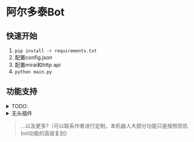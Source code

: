 # 阿尔多泰Bot
## 快速开始

1. `pip install -r requirements.txt` 
2.  配置config.json
3. 配置mirai和http api
4. `python main.py`

## 功能支持
<details>
<summary>TODO:</summary>

>*斜体*代表默认关闭

- [x] *在线编译* 
- [ ] 云黑
- [ ] 设定分享
- [ ] 群员警告
- [ ] Furry图片(E621)
- [ ] Furry图片(兽云祭)
- [ ] 每日一兽
- [ ] 随机meme动画 
- [x] 圈名
- [x] 接话
- [ ] 自动广播
- [ ] *排行榜*
- [ ] *交易*
- [ ] *签到* 
- [x] 资源监视

</details>

<details>
<summary>无头插件</summary>

- [x] 关键词屏蔽
- [x] jsonTool
- [x] sqliteTool
- [x] initializer
- [x] parseTool
</details>

>...以及更多?（可以联系作者进行定制，本机器人大部分功能只是按照凯叽bot功能的高级复刻）
